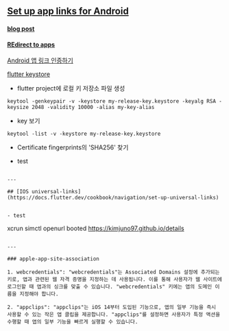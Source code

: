 ## [Set up app links for Android](https://docs.flutter.dev/cookbook/navigation/set-up-app-links)

#### [blog post](https://kimjunho97.tistory.com/21)

#### [REdirect to apps](tdz://genius-team.com)

[Android 앱 링크 인증하기](https://developer.android.com/training/app-links/verify-android-applinks?hl=ko)

[flutter keystore](https://docs.flutter.dev/deployment/android)

- flutter project에 로컬 키 저장소 파일 생성

```
keytool -genkeypair -v -keystore my-release-key.keystore -keyalg RSA -keysize 2048 -validity 10000 -alias my-key-alias
```

- key 보기

```
keytool -list -v -keystore my-release-key.keystore
```

- Certificate fingerprints의 'SHA256' 찾기

- test

```

---

## [IOS universal-links](https://docs.flutter.dev/cookbook/navigation/set-up-universal-links)


- test

```
xcrun simctl openurl booted https://kimjuno97.github.io/details
```

---

### apple-app-site-association

1. webcredentials": "webcredentials"는 Associated Domains 설정에 추가되는 키로, 앱과 관련된 웹 자격 증명을 지정하는 데 사용됩니다. 이를 통해 사용자가 웹 사이트에 로그인할 때 앱과의 싱크를 맞출 수 있습니다. "webcredentials" 키에는 앱의 도메인 이름을 지정해야 합니다.

2. "appclips": "appclips"는 iOS 14부터 도입된 기능으로, 앱의 일부 기능을 즉시 사용할 수 있는 작은 앱 클립을 제공합니다. "appclips"를 설정하면 사용자가 특정 액션을 수행할 때 앱의 일부 기능을 빠르게 실행할 수 있습니다.
